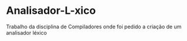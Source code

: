 # Analisador-L-xico
Trabalho da disciplina de Compiladores onde foi pedido a criação de um analisador léxico
